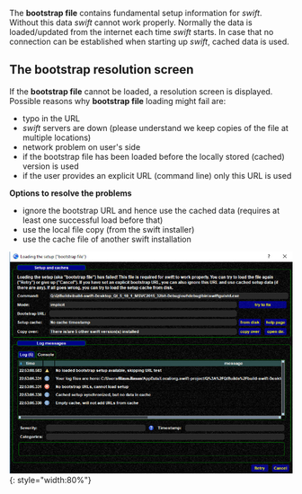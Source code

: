 <!--
    SPDX-FileCopyrightText: Copyright (C) swift Project Community / Contributors
    SPDX-License-Identifier: GFDL-1.3-only
-->

The **bootstrap file** contains fundamental setup information for *swift*.
Without this data *swift* cannot work properly.
Normally the data is loaded/updated from the internet each time *swift* starts.
In case that no connection can be established when starting up *swift*, cached data is used.

## The bootstrap resolution screen
If the **bootstrap file** cannot be loaded, a resolution screen is displayed.
Possible reasons why **bootstrap file** loading might fail are:

* typo in the URL
* *swift* servers are down (please understand we keep copies of the file at multiple locations)
* network problem on user's side
* if the bootstrap file has been loaded before the locally stored (cached) version is used
* if the user provides an explicit URL (command line) only this URL is used


**Options to resolve the problems**

  * ignore the bootstrap URL and hence use the cached data (requires at least one successful load before that)
  * use the local file copy (from the swift installer)
  * use the cache file of another swift installation

![](./../img/Bootstrap_resolution_screen.jpg){: style="width:80%"}
